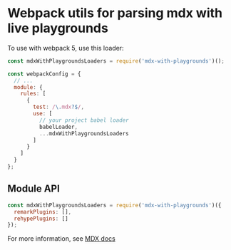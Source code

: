 # Webpack utils for parsing mdx with live playgrounds

To use with webpack 5, use this loader:

```js
const mdxWithPlaygroundsLoaders = require('mdx-with-playgrounds')();

const webpackConfig = {
  // ...
  module: {
    rules: [
      {
        test: /\.mdx?$/,
        use: [
          // your project babel loader
          babelLoader,
          ...mdxWithPlaygroundsLoaders
        ]
      }
    ]
  }
};
```

## Module API

```js
const mdxWithPlaygroundsLoaders = require('mdx-with-playgrounds')({
  remarkPlugins: [],
  rehypePlugins: []
});
```

For more information, see [MDX docs](https://mdxjs.com/advanced/plugins/)
